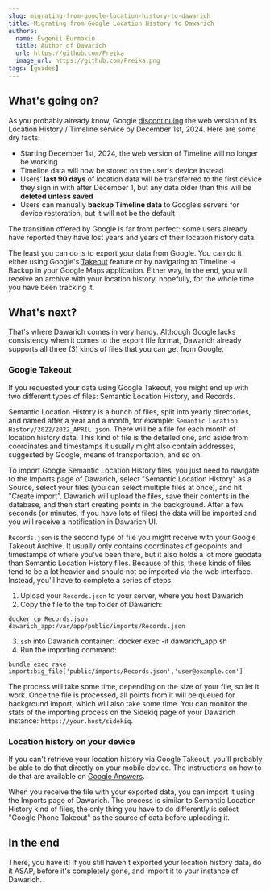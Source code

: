 ```yaml
---
slug: migrating-from-google-location-history-to-dawarich
title: Migrating from Google Location History to Dawarich
authors:
  name: Evgenii Burmakin
  title: Author of Dawarich
  url: https://github.com/Freika
  image_url: https://github.com/Freika.png
tags: [guides]
---
```


## What's going on?

As you probably already know, Google [discontinuing](https://blog.google/products/maps/updates-to-location-history-and-new-controls-coming-soon-to-maps/) the web version of its Location History / Timeline service by December 1st, 2024. Here are some dry facts:

- Starting December 1st, 2024, the web version of Timeline will no longer be working
- Timeline data will now be stored on the user's device instead
- Users’ **last 90 days** of location data will be transferred to the first device they sign in with after December 1, but any data older than this will be **deleted unless saved**
- Users can manually **backup Timeline data** to Google’s servers for device restoration, but it will not be the default

The transition offered by Google is far from perfect: some users already have reported they have lost years and years of their location history data.

The least you can do is to export your data from Google. You can do it either using Google's [Takeout](https://takeout.google.com/) feature or by navigating to Timeline -> Backup in your Google Maps application. Either way, in the end, you will receive an archive with your location history, hopefully, for the whole time you have been tracking it.

## What's next?

That's where Dawarich comes in very handy. Although Google lacks consistency when it comes to the export file format, Dawarich already supports all three (3) kinds of files that you can get from Google.

### Google Takeout

If you requested your data using Google Takeout, you might end up with two different types of files: Semantic Location History, and Records.

Semantic Location History is a bunch of files, split into yearly directories, and named after a year and a month, for example: `Semantic Location History/2022/2022_APRIL.json`. There will be a file for each month of location history data. This kind of file is the detailed one, and aside from coordinates and timestamps it usually might also contain addresses, suggested by Google, means of transportation, and so on.

To import Google Semantic Location History files, you just need to navigate to the Imports page of Dawarich, select "Semantic Location History" as a Source, select your files (you can select multiple files at once), and hit "Create import". Dawarich will upload the files, save their contents in the database, and then start creating points in the background. After a few seconds (or minutes, if you have lots of files) the data will be imported and you will receive a notification in Dawarich UI.

`Records.json` is the second type of file you might receive with your Google Takeout Archive. It usually only contains coordinates of geopoints and timestamps of where you've been there, but it also holds a lot more geodata than Semantic Location History files. Because of this, these kinds of files tend to be a lot heavier and should not be imported via the web interface. Instead, you'll have to complete a series of steps.

1. Upload your `Records.json` to your server, where you host Dawarich
2. Copy the file to the `tmp` folder of Dawarich:
```
docker cp Records.json dawarich_app:/var/app/public/imports/Records.json
```
3. `ssh` into Dawarich container: `docker exec -it dawarich_app sh
4. Run the importing command:
```
bundle exec rake import:big_file['public/imports/Records.json','user@example.com']
```

The process will take some time, depending on the size of your file, so let it work. Once the file is processed, all points from it will be queued for background import, which will also take some time. You can monitor the stats of the importing process on the Sidekiq page of your Dawarich instance: `https://your.host/sidekiq`.

### Location history on your device

If you can't retrieve your location history via Google Takeout, you'll probably be able to do that directly on your mobile device. The instructions on how to do that are available on [Google Answers](https://support.google.com/maps/community-guide/276228911/changes-underway-for-google-maps-timeline).

When you receive the file with your exported data, you can import it using the Imports page of Dawarich. The process is similar to Semantic Location History kind of files, the only thing you have to do differently is select "Google Phone Takeout" as the source of data before uploading it.

## In the end

There, you have it! If you still haven't exported your location history data, do it ASAP, before it's completely gone, and import it to your instance of Dawarich.
